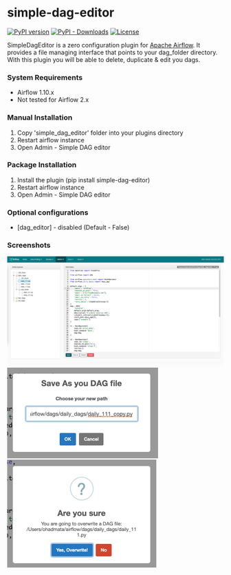 # simple-dag-editor

[![PyPI version](https://badge.fury.io/py/simple-dag-editor.svg)](https://badge.fury.io/py/simple-dag-editor)
[![PyPI - Downloads](https://img.shields.io/pypi/dm/simple-dag-editor)](https://pypi.org/project/simple-dag-editor/)
[![License](https://img.shields.io/:license-Apache%202-blue.svg)](https://www.apache.org/licenses/LICENSE-2.0.txt)

SimpleDagEditor is a zero configuration plugin for [Apache Airflow](https://github.com/apache/airflow).
It provides a file managing interface that points to your dag_folder directory.
With this plugin you will be able to delete, duplicate & edit you dags.

### System Requirements

* Airflow 1.10.x
* Not tested for Airflow 2.x

### Manual Installation
1. Copy 'simple_dag_editor' folder into your plugins directory
2. Restart airflow instance
3. Open Admin - Simple DAG editor

### Package Installation
1. Install the plugin (pip install simple-dag-editor)
2. Restart airflow instance
3. Open Admin - Simple DAG editor

### Optional configurations
* [dag_editor] - disabled (Default - False)
    
### Screenshots


![Main editor screen](https://raw.githubusercontent.com/ohadmata/simple-dag-editor/main/screenshots/image1.png)
![Save as modal](https://raw.githubusercontent.com/ohadmata/simple-dag-editor/main/screenshots/image2.png)
![Save confirm](https://raw.githubusercontent.com/ohadmata/simple-dag-editor/main/screenshots/image3.png)

